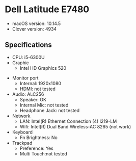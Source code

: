 # Dell Latitude E7480

- macOS version: 10.14.5
- Clover version: 4934

## Specifications

- CPU: i5-6300U
- Graphic
  - Intel HD Graphics 520

* Monitor port
  - Internal: 1920x1080
  - HDMI: not tested
* Audio: ALC256
  - Speaker: OK
  - Internal Mic: not tested
  - Headphone Jack: not tested
* Network
  - LAN: Intel(R) Ethernet Connection (4) I219-LM
  - Wifi: Intel(R) Dual Band Wireless-AC 8265 (not work)
* Keyboard
  - Fn Brightness: No
* Trackpad
  - Preference: Yes
  - Multi Touch:not tested
